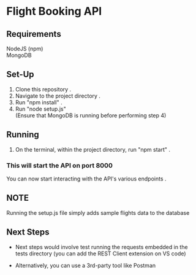 # Flight Booking API

## Requirements

   NodeJS (npm) \
   MongoDB

## Set-Up

1. Clone this repository .
2. Navigate to the project directory .
3. Run "npm install" .
4. Run "node setup.js" \
(Ensure that MongoDB is running before performing step 4)

## Running

1. On the terminal, within the project directory, run "npm start" .

### This will start the API on port 8000

You can now start interacting with the API's various endpoints .

## NOTE

   Running the setup.js file simply adds sample flights data to the database

## Next Steps  

- Next steps would involve test running the requests embedded in the \
tests directory (you can add the REST Client extension on VS code)

- Alternatively, you can use a 3rd-party tool like Postman

